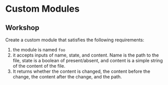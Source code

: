 # Custom Modules


## Workshop

Create a custom module that satisfies the following requirements:

1. the module is named `foo`
2. it accepts inputs of name, state, and content.  Name is the path to the file, state is a boolean of present/absent, and content is a simple string of the content of the file.
3. It returns whether the content is changed, the content before the change, the content after the change, and the path.